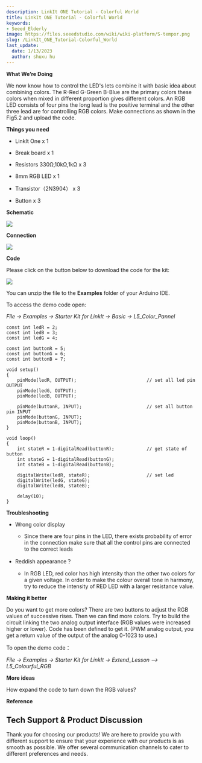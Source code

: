 ```yaml
---
description: LinkIt ONE Tutorial - Colorful World
title: LinkIt ONE Tutorial - Colorful World
keywords:
- Seeed_Elderly
image: https://files.seeedstudio.com/wiki/wiki-platform/S-tempor.png
slug: /LinkIt_ONE_Tutorial-Colorful_World
last_update:
  date: 1/13/2023
  author: shuxu hu
---
```

**What We’re Doing**

We now know how to control the LED's lets combine it with basic idea about combining colors. The R-Red G-Green B-Blue are the primary colors these colors when mixed in different proportion gives different colors. An RGB LED consists of four pins the long lead is the positive terminal and the other three lead are for controlling RGB colors. Make connections as shown in the Fig5.2 and upload the code.

**Things you need**

*   LinkIt One x 1

*   Break board x 1

*   Resistors 330Ω,10kΩ,1kΩ x 3

*   8mm RGB LED x 1
*   Transistor（2N3904） x 3
*   Button x 3

**Schematic**

![](https://files.seeedstudio.com/wiki/LinkIt_ONE_Tutorial-Colorful_World/img//LinkItONE_Kit_5_1.jpg)

**Connection**

![](https://files.seeedstudio.com/wiki/LinkIt_ONE_Tutorial-Colorful_World/img//LinkItONE_Kit_5_2.jpg)

**Code**

Please click on the button below to download the code for the kit:

[![](https://files.seeedstudio.com/wiki/LinkIt_ONE_Tutorial-Colorful_World/img//Code_sidekick_linkit.png)](https://github.com/Seeed-Studio/Sidekick_Basic_Kit_for_LinkIt)

You can unzip the file to the **Examples** folder of your Arduino IDE.

To access the demo code open:

_File -&gt; Examples -&gt; Starter Kit for LinkIt -&gt; Basic -&gt; L5_Color_Pannel_
```
const int ledR = 2;
const int ledB = 3;
const int ledG = 4;

const int buttonR = 5;
const int buttonG = 6;
const int buttonB = 7;

void setup()
{
    pinMode(ledR, OUTPUT);                          // set all led pin OUTPUT
    pinMode(ledG, OUTPUT);
    pinMode(ledB, OUTPUT);

    pinMode(buttonR, INPUT);                        // set all button pin INPUT
    pinMode(buttonG, INPUT);
    pinMode(buttonB, INPUT);
}

void loop()
{
    int stateR = 1-digitalRead(buttonR);            // get state of button
    int stateG = 1-digitalRead(buttonG);
    int stateB = 1-digitalRead(buttonB);

    digitalWrite(ledR, stateR);                     // set led
    digitalWrite(ledG, stateG);
    digitalWrite(ledB, stateB);

    delay(10);
}
```
**Troubleshooting**

*   Wrong color display

    *   Since there are four pins in the LED, there exists probability of error in the connection make sure that all the control pins are connected to the correct leads

*   Reddish appearance？

    *   In RGB LED, red color has high intensity than the other two colors for a given voltage. In order to make the colour overall tone in harmony, try to reduce the intensity of RED LED with a larger resistance value.

**Making it better**

Do you want to get more colors? There are two buttons to adjust the RGB values of successive rises. Then we can find more colors. Try to build the circuit linking the two analog output interface (RGB values were increased higher or lower). Code has been defined to get it. (PWM analog output, you get a return value of the output of the analog 0-1023 to use.)

To open the demo code：

_File -&gt; Examples -&gt; Starter Kit for LinkIt -&gt; Extend_Lesson –&gt; L5_Colourful_RGB_

**More ideas**

How expand the code to turn down the RGB values?

**Reference**

<!-- *   [The Basics](/LinkIt_ONE_Tutorial-The_Basics)

*   [Hello World](/LinkIt_ONE_Tutorial-Hello_World)

*   [Push Button](/LinkIt_ONE_Tutorial-Push_Button)

*   [Marquee](/LinkIt_ONE_Tutorial-Marquee)

*   [Colorful World](/LinkIt_ONE_Tutorial-Colorful_World)

*   [Analog Interface](/LinkIt_ONE_Tutorial-Analog_Interface)

*   [Mini Servo](/LinkIt-ONE-Tutorial---Mini-Servo)

*   [Light Sensor](/LinkIt_ONE_Tutorial-Light-Sensor)

*   [SMS Control the LED](/LinkIt_ONE_Tutorial-SMS_control_the_LED)

*   [Get Temperature with Webpage](/LinkIt_ONE_Tutorial-Get_temperature_with_Webpage) -->

## Tech Support & Product Discussion

Thank you for choosing our products! We are here to provide you with different support to ensure that your experience with our products is as smooth as possible. We offer several communication channels to cater to different preferences and needs.

<div class="button_tech_support_container">
<a href="https://forum.seeedstudio.com/" class="button_forum"></a> 
<a href="https://www.seeedstudio.com/contacts" class="button_email"></a>
</div>

<div class="button_tech_support_container">
<a href="https://discord.gg/eWkprNDMU7" class="button_discord"></a> 
<a href="https://github.com/Seeed-Studio/wiki-documents/discussions/69" class="button_discussion"></a>
</div>
